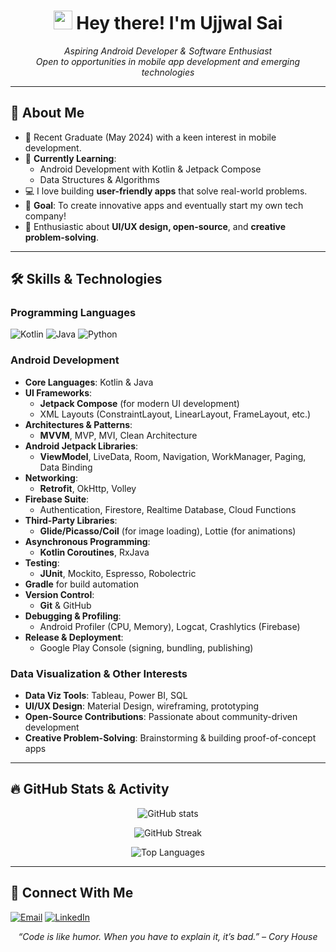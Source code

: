 <!-- 
Feel free to remove any sections you don’t want. 
Replace <ujjwalsai3007> with your actual GitHub username.
-->

<h1 align="center">
  <img src="https://media.giphy.com/media/hvRJCLFzcasrR4ia7z/giphy.gif" width="30px"/>
  Hey there! I'm Ujjwal Sai
</h1>

<p align="center">
  <em>Aspiring Android Developer & Software Enthusiast</em><br/>
  <em>Open to opportunities in mobile app development and emerging technologies</em>
</p>

---

## 🚀 About Me
- 🔭 Recent Graduate (May 2024) with a keen interest in mobile development.
- 🌱 **Currently Learning**: 
  - Android Development with Kotlin & Jetpack Compose 
  - Data Structures & Algorithms
- 💻 I love building **user-friendly apps** that solve real-world problems.
- 💼 **Goal**: To create innovative apps and eventually start my own tech company!
- 🎨 Enthusiastic about **UI/UX design, open-source**, and **creative problem-solving**.

---

## 🛠️ Skills & Technologies

### Programming Languages  
![Kotlin](https://img.shields.io/badge/Kotlin-0095D5?logo=kotlin&logoColor=fff&style=flat)
![Java](https://img.shields.io/badge/Java-007396?logo=java&logoColor=fff&style=flat)
![Python](https://img.shields.io/badge/Python-3776AB?logo=python&logoColor=fff&style=flat)

### Android Development
- **Core Languages**: Kotlin & Java  
- **UI Frameworks**:  
  - **Jetpack Compose** (for modern UI development)  
  - XML Layouts (ConstraintLayout, LinearLayout, FrameLayout, etc.)  
- **Architectures & Patterns**:  
  - **MVVM**, MVP, MVI, Clean Architecture  
- **Android Jetpack Libraries**:  
  - **ViewModel**, LiveData, Room, Navigation, WorkManager, Paging, Data Binding  
- **Networking**:  
  - **Retrofit**, OkHttp, Volley  
- **Firebase Suite**:  
  - Authentication, Firestore, Realtime Database, Cloud Functions  
- **Third-Party Libraries**:  
  - **Glide/Picasso/Coil** (for image loading), Lottie (for animations)  
- **Asynchronous Programming**:  
  - **Kotlin Coroutines**, RxJava  
- **Testing**:  
  - **JUnit**, Mockito, Espresso, Robolectric  
- **Gradle** for build automation  
- **Version Control**:  
  - **Git** & GitHub  
- **Debugging & Profiling**:  
  - Android Profiler (CPU, Memory), Logcat, Crashlytics (Firebase)  
- **Release & Deployment**:  
  - Google Play Console (signing, bundling, publishing)  

### Data Visualization & Other Interests
- **Data Viz Tools**: Tableau, Power BI, SQL  
- **UI/UX Design**: Material Design, wireframing, prototyping  
- **Open-Source Contributions**: Passionate about community-driven development  
- **Creative Problem-Solving**: Brainstorming & building proof-of-concept apps  

---

## 🔥 GitHub Stats & Activity

<p align="center">
  <!-- GitHub Readme Stats -->
  <img src="https://github-readme-stats.vercel.app/api?username=<YOUR_USERNAME>&show_icons=true&theme=tokyonight" alt="GitHub stats" />
</p>

<p align="center">
  <!-- GitHub Streak Stats -->
  <img src="https://github-readme-streak-stats.herokuapp.com/?user=<YOUR_USERNAME>&theme=tokyonight" alt="GitHub Streak" />
</p>

<p align="center">
  <!-- Top Languages -->
  <img src="https://github-readme-stats.vercel.app/api/top-langs/?username=<YOUR_USERNAME>&layout=compact&theme=tokyonight" alt="Top Languages" />
</p>

---

## 🤝 Connect With Me
<p>
  <a href="mailto:ujjwalsai501@gmail.com"><img src="https://img.shields.io/badge/Email-D14836?logo=gmail&logoColor=white&style=flat" alt="Email"></a>
  <a href="https://www.linkedin.com/in/ujjwalsai/"><img src="https://img.shields.io/badge/LinkedIn-0077B5?logo=linkedin&logoColor=fff&style=flat" alt="LinkedIn"></a>
</p>

<p align="center">
  <em>“Code is like humor. When you have to explain it, it’s bad.” – Cory House</em>
</p>
